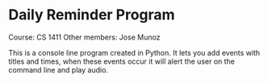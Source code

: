 Daily Reminder Program
===
Course: CS 1411
Other members: Jose Munoz

This is a console line program created in Python. It lets you add events with titles and times, when these events occur it will alert the user on the command line and play audio.
